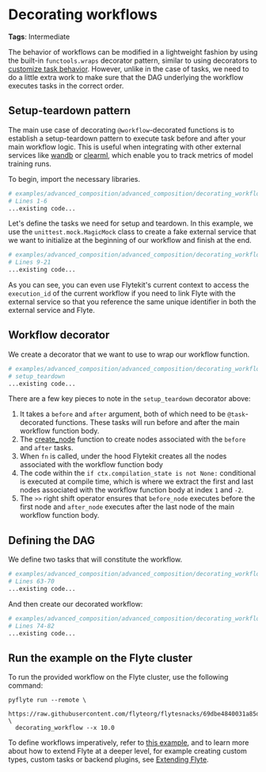 # Decorating workflows

**Tags**: Intermediate

The behavior of workflows can be modified in a lightweight fashion by using the built-in `functools.wraps`
decorator pattern, similar to using decorators to
[customize task behavior](#decorating_tasks). However, unlike in the case of
tasks, we need to do a little extra work to make sure that the DAG underlying the workflow executes tasks in the correct order.

## Setup-teardown pattern

The main use case of decorating `@workflow`-decorated functions is to establish a setup-teardown pattern to execute task
before and after your main workflow logic. This is useful when integrating with other external services
like [wandb](https://wandb.ai/site) or [clearml](https://clear.ml/), which enable you to track metrics of model training runs.

To begin, import the necessary libraries.

```python
# examples/advanced_composition/advanced_composition/decorating_workflows.py
# Lines 1-6
...existing code...
```

Let's define the tasks we need for setup and teardown. In this example, we use the
`unittest.mock.MagicMock` class to create a fake external service that we want to initialize at the
beginning of our workflow and finish at the end.

```python
# examples/advanced_composition/advanced_composition/decorating_workflows.py
# Lines 9-21
...existing code...
```

As you can see, you can even use Flytekit's current context to access the `execution_id` of the current workflow
if you need to link Flyte with the external service so that you reference the same unique identifier in both the
external service and Flyte.

## Workflow decorator

We create a decorator that we want to use to wrap our workflow function.

```python
# examples/advanced_composition/advanced_composition/decorating_workflows.py
# setup_teardown
...existing code...
```

There are a few key pieces to note in the `setup_teardown` decorator above:

1. It takes a `before` and `after` argument, both of which need to be `@task`-decorated functions. These
   tasks will run before and after the main workflow function body.
2. The [create_node](https://github.com/flyteorg/flytekit/blob/9e156bb0cf3d1441c7d1727729e8f9b4bbc3f168/flytekit/core/node_creation.py#L18) function
   to create nodes associated with the `before` and `after` tasks.
3. When `fn` is called, under the hood Flytekit creates all the nodes associated with the workflow function body
4. The code within the `if ctx.compilation_state is not None:` conditional is executed at compile time, which
   is where we extract the first and last nodes associated with the workflow function body at index `1` and `-2`.
5. The `>>` right shift operator ensures that `before_node` executes before the
   first node and `after_node` executes after the last node of the main workflow function body.

## Defining the DAG

We define two tasks that will constitute the workflow.

```python
# examples/advanced_composition/advanced_composition/decorating_workflows.py
# Lines 63-70
...existing code...
```

And then create our decorated workflow:

```python
# examples/advanced_composition/advanced_composition/decorating_workflows.py
# Lines 74-82
...existing code...
```

## Run the example on the Flyte cluster

To run the provided workflow on the Flyte cluster, use the following command:

```
pyflyte run --remote \
  https://raw.githubusercontent.com/flyteorg/flytesnacks/69dbe4840031a85d79d9ded25f80397c6834752d/examples/advanced_composition/advanced_composition/decorating_workflows.py \
  decorating_workflow --x 10.0
```

To define workflows imperatively, refer to [this example](#imperative_workflow),
and to learn more about how to extend Flyte at a deeper level, for example creating custom types, custom tasks or
backend plugins, see [Extending Flyte](#plugins_extend).
